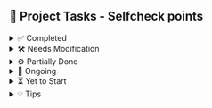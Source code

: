 ## 🧠 Project Tasks - Selfcheck points

<details>
<summary>✅ Completed</summary>

- [x] TASK 3: overall UI

- [x] TASK 6: warning for deadline nearings
- [x] TASK 10: switch to mongodb atlas? check if i should be having all the database stuff in compass ka localhost 120710 something or if it is better to have it connected to that VendorManagement thing that i created (maybe create a new one)
- [x] TASK 12: alright now, can you add a  button next to each of the accepted products, which says "make payment" along with an input text box. this text box should accept any amount thats equal to or lesser than the total price of the quantity of the same product bought. and on clicking on "make payment" it should ask the company to re-enter the password. if it is same, then it should make the transaction and keep track of how much is paid and how much needs to be paid next, and change the status from unpaid to partially paid and if at all the entire amount is paid then change it to paid.
- [x] TASK 13: IMPROVE THE UI UX ADD A LOT OF USER HELPFUL INTERACTIVE STUFF
- [x] TASK 17: check different ways for displaying the products, requests - catalogue? idk some scrolling animation - edit: carousel not catalogue lmao
- [x] TASK 18: check if background can be made better - colour grading and scheming
- [x] TASK 23: add reviews for products and vendors and companies - should be able to visit a particular vendor's/company's "profile"
- [x] TASK 25: so yes, images have been added (vendor side only, yet to implement company side). now comes creating new pages for viewing products, companies, vendors - individually.
- [x] TASK 28: check screenshot, there is an issue in showing the flipped side of the product card, the image shows up too, like a glitch in the matrix
- [x] TASK 29: the glitch is resolved, product cards are way smoother and better now
- [x] TASK 30: let's focus on other things - like the product card alternatives - look into where those stylish designs can be applied and the idea of each company/vendor/product having their own pages - all linked to each other - then after that comes star rating and reviews
- [x] TASK 31: remove redundacy from ProductManagement.module.css - and then merge with index4.css
- [x] TASK 32: this is done, i am now working on getting the ProductList.tsx to match the ProductManagement.tsx - regarding the display of the products in the grid - the hover card idea
- [x] TASK 33: note to self: add a buffer/loading thing whilst the new image/new product is being added to database.
- [x] TASK 34: upload ProductManagement, ProductList - new components and index5 onto git - done.
- [x] TASK 35: we shall add the loading/buffer thingy now.
- [x] TASK 36: after this should be getting each product their own page. every vendor. every company - when they visit own profile - edit option.
- [x] TASK 38: check if company side hover cards look okay? or maybe the grid size or the size of each hover card - hmmm
- [x] TASK 39: also, in the "uploading and creating..." - make that also change into "uploading and updating" or "uploading and creating" based on whether the new image is for updation or for creation.
- [x] TASK 42: done with buffer, going to create separate pages for products and vendor/company profiles i guess.
- [x] TASK 44: created the productdisplay page hoorayyy, it works - i gotta style it and stuff - later on. now, user display page??
- [x] TASK 45: niceeeee, vendor page display is done on companyside - next is company page display on vendorside
- [x] TASK 46: gotta modify so many codes on git tom morning - SO MCUH TO STYLE TOO - and make the products/users table contain more details.
- [x] TASK 47: reviews, star ratingssss. WOWWW company page display from vendors is done toooo! now only:
- [x] TASK 48: styling of UserDisplay.tsx ProductDisplay.tsx
- [x] TASK 49: make sure only logged in users can see other's profiles
- [x] TASK 50: edit profile option
- [x] TASK 52: reviews/star ratings
- [x] TASK 53: add that akon song that lucassfit used + that new thing/profile on consumerism
- [x] TASK 54: done with point 49. logged users (used authMiddleware.ts to implement protected routes)
- [x] TASK 55: now, profile edit option if its the same user
- [x] TASK 57: and then style the frontend
- [x] TASK 58: edit profile takes you to a diff page yes but now, i need a editprofile page - right?
- [x] TASK 59: YAYYY done with new profile page, new editprofile page - for all users. it shows any profile only if the person is logged into their account - and editprofile shows up only while displaying that user's details who is logged in currently
- [x] TASK 60: added a "go to dashboard" button to go back from the userdisplay page to the dashboard page.
- [x] TASK 61: "save changes" on editprofile will take user right back to userdisplay page.
- [x] TASK 63: so, done with point 3. Edit profile option
- [x] TASK 64: although all these changes have no ui-ux css styling right now, have to work on that. will do that before creating products page now.
- [x] TASK 66: INLINE PRODUCT CARD - EDIT DETAILS IS CRAZYYYY - IMPLEMENT IT FOR PRODUCT IMAGE ALSO, then you can remove the whole top part of the vendor dashboard - Create product can be the last productcard out of all the rest. last mai empty template for product creation.
- [x] TASK 67: done implementing for product image. i need to make the last part of the product cards gridlist into the create product option
- [x] TASK 68: yes, done with implementing the create product as the last product hover card in the gridlist. yayyy
- [x] TASK 69: the onclick field edit option - THIS REMAINS
- [x] TASK 70: user profile and product styles - for editing and viewing both
- [x] TASK 71: product page - reviews and star rating - YET TO ADD NEW FIELDS into schema
- [x] TASK 72: sort index.css out and merge the three module.css files - UHH LATER
- [x] TASK 73: OH THE MANUAL DEADLINE HAS NO CSS OR UIUX STUFF
- [x] TASK 74: onfield click edit option
- [x] TASK 75: manual deadline
- [x] TASK 78: modules done for the simpler, single use classnames - productrequests, paymentrequests, productmanagement, productlist - these are all put in one big remaining.css for further sorting on some other day i guess
- [x] TASK 79: there is an issue with who can see the product details - the reviews, comments - make it all public for logged in users.
- [x] TASK 80: modified multiple react_css into react_mui
- [x] TASK 82: onfield click edit option - not done yet
- [x] TASK 85: okay, the product display page looks too bad right now. ask it to maintain the theme, interactiveness, and colour and styling of the userdisplay and editprofile tsx files.
- [x] TASK 86: gotta MUI-fy the dashboard page too
- [x] TASK 88: gotta match the details/delete button for all the products with the green, purple thingy.
- [x] TASK 89: add go back to dashboard button after visiting the product page
- [x] TASK 90: inline editing UI is just too good now (except for image editing - will get back to this) - GOT BACK TO THIS FINALLY DONE.
- [x] TASK 91: double expandable hover cards are now multi-level expandable (depends on what fields of the product details you are editing)
- [x] TASK 92: auto-saving of product details when mouse leaves/stops hovering over the product card
- [x] TASK 93: MUI-fied CSS obviously
- [x] TASK 94: a lot of other small bugs, debugs wtv
- [x] TASK 95: YET TO Implement: features from ExpandProductCard onto AddProductCard
- [x] TASK 96: NOTE TO SELF: read this readme file - find out what are the old/new to-do's - make a new list under this and start working one by one.
- [x] TASK 98: issues with the calendar (on non-net30 payments)
- [x] TASK 99: add new product card - edit features - expansion level bug + lack of features that updateproductcard has
- [x] TASK 100: update image - better the ui
- [x] TASK 102: find out why the code is still looking for deleted products' ids - check backend product deletion logic?
- [x] TASK 103: add back to dashboard button on the productdetails page - add link to visit vendor profile from product details page
- [x] TASK 106: organise all the word docs into Incessantly.docx
- [x] TASK 108: on minimised screen, the price overflows out of the box - but name and desc dont.
- [x] TASK 109: on user details page - add a mailto link
- [x] TASK 110: user account deletion logic (cascaded) - lol, cru of user was there, no d until now eh4
- [x] TASK 111: move the star rating to under the product image
- [x] TASK 112: properly implement global redux for login - it uses a mix of tokens and cookies - double toast errors display
- [x] TASK 115: change what the "go back" button does, depending on which page was visited before it
- [x] TASK 117: reminder to modify the product display page such that the whitespace under the product image gets filled with something else...
- [x] TASK 118: clear password on wrong entry of password while trying to make payment, just like how it gets cleared on successful payment
make payment button does not have the glassmorphism
on vendor side - if payment has been cleared, remove amount due and deadlines
- [x] TASK 121: new idea, let deadline be, remove time left - on both, vendor and company side
- [x] TASK 123: collapsable "accepted"/"declined"/"pending" - which have a "number" of notification next to it - ideating how many "new" stuff are there in that category
- [x] TASK 127: add a view password option while login/signup, reenter password while signing up, edit password in the edit profile page (enter twice) - PARTLY DONE - editprofile page, not on the login-signup form.
- [x] TASK 128: WARNING TO SELF: time mismatch of the duration before the deadline at which the payment was cleared - difference in vendor, company side
- [x] TASK 129: rating button and review styles are very simple and are not user interactive - even for the vendor side (when he/she gives) and in general while viewing product details
- [x] TASK 131: profile photo for all users.
- [x] TASK 133: reconsider the "back to dashboard" -> "back to profile" -> edit profile - change the routing !!
- [x] TASK 136: translatex, translatey - make it go around the boxes - complete a round around the box and stay as a border - on hover.
- [x] TASK 139: remove compile errors from connectinglines.tsx
- [x] TASK 140: profile photo
- [x] TASK 142: password change option
- [x] TASK 143: infinite loop routing issue (dahsboard->profile->editprofile)
- [x] TASK 149: better the review giving UI
- [x] TASK 150: appearance of product/payment requests - annoying-slide-aall-the-way-to-the-bottom
- [x] TASK 154: addproductcard ui from updateproductcard's
- [x] TASK 158: minimumprice limit in input/edit field of price
- [x] TASK 161: implementing profile photo patch now: wait, let me think about where all this change will ripple into...
- [x] TASK 162: dashboard (profile button can be replaced with profile photo, same functionality onclick).
- [x] TASK 169: add styles to editprofile page
- [x] TASK 170: want dashboard to load with new username and deets after "save changes" from editprofile.
- [x] TASK 172: infinite loop - stacking pages - navigate -1
- [x] TASK 173: cant access the editprofile of another user directly, but if you copy paste url, it isnt protected. it lets any logged in user edit it.
- [x] TASK 174: add product card vs edit product card
- [x] TASK 175: break productmanagement into MORE COMPONENTS MAN its 1700 lines or something
- [x] TASK 176: CONNECTINGLINES.TSX - MAKE IT ERROR FREE.
- [x] TASK 177: combine paymentRequestsStyles-fromremainingcss.css along with PaymentRequests.tsx - and then resplit the styles. - understand what the buttonprops issue actually is. - COMBINATION DONE, RE-SPLITTING IS LEFT NOW.
- [x] TASK 180: first make the way all the requests come - side by side not one below the other - then do this.
- [x] TASK 183: stylise the tab interface for paymentrequests and implement the same for productrequests
- [x] TASK 187: if requests of a particular type are empty - display a message saying that
- [x] TASK 188: black button tab interface looks ugly highkey - modify it later.
- [x] TASK 190: unify the tab styling for payment and product requests pages - same import same styles.ts
- [x] TASK 193: small task: the order of appearance - accepted, pending, declined - is not the same for vendor - user - check if there should be different preferred orders for each or unify both?
- [x] TASK 194: create a new type of readme.md file - sort the priorities of the tasks, list the tasks currently being worked on, the tasks completed, and the ones that are pending need to have priorities.
- [x] TASK 197: Make use of centralised axios - api.ts throughout the whole app
- [x] TASK 198: display rating in vendor dashboard - product requests
- [x] TASK 199: display product image in company dashboard - payment requests
- [x] TASK 205: extract the reviewStyles and move it out and make new styles.ts file - import and reuse on both company and vendor sides
- [x] TASK 208: break the ExpandCard component further
- [x] TASK 209: [ SAME AS TASKS - 95, 99, 154, 174, 235, 240 ] after task 208, refer and stylise the AddProductCard component too
- [x] TASK 217: ISSUE WITH PRODUCT CREATION AINNOWAY - NO PRODUCT IMAGE?! works on "update product image" tho - check backend routes - done, apparently random backend one-off issue
- [x] TASK 218: Hook Barrel: break useProductEditor.ts hook into its subcomponents
- [x] TASK 220: Reduce number of exports from expandCardStyles.ts
- [x] TASK 221: Hook Barrel: codesplit useProfileEditor.ts
- [x] TASK 222: Review and sort TASK 218'S Hook Barrel (Product Editor hooks) 
- [x] TASK 224: Export the login hook hooks/index.ts
- [x] TASK 225: Export the register hook hooks/index.ts
- [x] TASK 226: Redundant save-cancel styling in expandCardStyles.ts
- [x] TASK 227: Premature editing state activation: Image edit - onclick - it reloads preview before selecting image
- [x] TASK 229: Review for any leftover redundancy in expandCardStyles.ts
- [x] TASK 232: Faulty cancel button styles - expandCardStyles.ts
- [x] TASK 233: Center the character count + hint
- [x] TASK 235: Add product card - kinda does look like the expandcard but its too long by default and products created when hovered also get too long
- [x] TASK 236: Organisational - sort file structure - components vs pages, styles etc
- [x] TASK 237: Delete product confirmation modal - can be improved/stylised
- [X] TASK 239: Grid, Grid2, UnstableGrid - MUI-TS issues - resolve by using Box/Stack
- [x] TASK 240: rename expandcard to updateproduct, addproductcard to createproduct - unify the styles
- [x] TASK 242: if there is no image, it should not render the "click to change image" - or idk make it better.

</details>

<details>
<summary>🛠️ Needs Modification </summary>

- [ ] TASK 8: implement EEFM present worth, future worth, emi, interest schemes - give option for company to pay lesser amount now, or eventually pay larger amount over period of time - stuff like that - varied partial payments (NOTE: NET30 and pay earlier than 30 are the most sensible ones to implement for MSMEs, that too in india. look into these options though)  
- [ ] TASK 27: new flow for vendor's side. no longer are there two parts (product management and vendor requests). there is just product management (renamed to products) - where every product will have another "expandable" which upon expanding, expands into the list of companies that had requested for it, the current status of that request
- [ ] TASK 56: and then add more fields in product/user table/schema (like reviews and stars)
- [ ] TASK 122: vendor side could also show the star rating for each of the product requests

</details>

<details>
<summary>⚙️ Partially Done</summary>

- [ ] TASK 9: giving discounts and star ratings/credits for companies/vendors for keeping integrity.
- [ ] TASK 62: NOW whats left is productdisplay page and then ratings for products, and then eventually companies and vendors.
- [ ] TASK 76: vendor link in company dashboard
- [ ] TASK 83: vendor link in company dashboard - not done yet
- [ ] TASK 97: a lot of dev happened on vendor side, nothing much on company side - FUNNILY, the gap in the prod-desc box still does exist? lol
- [ ] TASK 101: cut stuff from reminaing.css that have no usage in any tsx file
- [ ] TASK 104: unify the mui styles thoughout the whole website - pick a colour theme and go by it, the buttons, the effects - YET TO DO
- [ ] TASK 107: switch to redux, reduxtoolkit instead of local state management
- [ ] TASK 125: again, these are all on vendor side - so, company side??
- [ ] TASK 134: REUSE COMPONENTS!!!!!! - STYLED BUTTONS, BOXES ETC - EZ PZ UNIFORMITY
- [ ] TASK 138. the dashboard onload curves - dont randomise maybe?
- [ ] TASK 163: show the pfp in displayuser and edit profile pages. and while showing product requests, payment requests.
- [ ] TASK 171: user display and editprofile must match styles, shape, structure - and editprofile's pfp+pw patch stands out (colours, effects)
- [ ] TASK 179: animate the underline of accepted requests/declined/pending - STARTED DOING THIS, A LOT OF SCOPE FOR ANIMATED IMPROV
- [ ] TASK 200: link to vendor's profile in company's payment requests section
- [ ] TASK 201: link to company's profile in vendor's product requests section
- [ ] TASK 207: reviewStyles.ts improv
- [ ] TASK 214: further simplify and disintegrate the remaining.css

</details>

<details>
<summary>🚧 Ongoing</summary>

- [ ] TASK 137: component breaking down + reusability + better mui + module.css + unify the colour theming throughout the app
- [ ] TASK 241: give touchups to the createproduct-updateproduct ui

</details>

<details>
<summary>⏳ Yet to Start</summary>

- [ ] TASK 1: sort and filter the accepted product requests
- [ ] TASK 2: sort and filter the type of requests (based on products)
- [ ] TASK 4: payment gateway integration
- [ ] TASK 5: soonest payment first
- [ ] TASK 7: overdue payments
- [ ] TASK 11: i think, we can have individual payment requests ke liye ek ek button and then at the bottom of the page, we can have "all displayed payment requests" ko clear karne ke liye ek button and we can use filters and sort and stuff to change whats displayed on the page so we can kinda group the payments and pay in bulk.
- [ ] TASK 14: features like sort, and search/filter by vendor/company
- [ ] TASK 15: autoscroll to high priority payments, set priorities to payments (defaulting to the deadlines), but editable
- [ ] TASK 19: filter/search options
- [ ] TASK 20: company and vendor - total profits/total due/total income/total paid
- [ ] TASK 21: credit rating scores for companies and vendors
- [ ] TASK 22: add multiple images for the products - add more details for each product
- [ ] TASK 26: can add more metadata about all the products -
- [ ] TASK 40: https://www.theparisreview.org/blog/2019/07/16/the-crane-wife/
- [ ] TASK 41: https://press.uchicago.edu/ucp/books/book/chicago/A/bo209942751.html
- [ ] TASK 51: add more fields in product and user schemas
- [ ] TASK 65: gotta add more fields in user schema too.
- [ ] TASK 105: poem on cycle
- [ ] TASK 113: global home button
- [ ] TASK 114: MUI-fy the datepickermodal.module.css
- [ ] TASK 116: add more fields in the product and user tables - phone number, address for the user table; product table can include additional images
- [ ] TASK 124: notifications of payment requests, payments, product requests, new products, product deletion. NOTIFICATIONS WILL BE A HUGE UPGRADE
- [ ] TASK 126: what happens if deadline passes by?!
- [ ] TASK 130: filter products available by company, or when visiting vendor profile - show list of products
- [ ] TASK 132: consider cropping in 1:1 ratio not the landscape 2:3 - on main pages and the product page - should do. a crop feature while uploading, that shows them how itll be cropped and shown in square/circle
- [ ] TASK 135: user profile picture + eye icon->open image in new tab->DONT EXPOSE CLOUDINARY LINK + resize the images in hover product cards - WILL DO.
- [ ] TASK 141: multiple image products
- [ ] TASK 144: notifications
- [ ] TASK 145: home page button
- [ ] TASK 146: dont disclose cloudinary link
- [ ] TASK 147: image on display -> cropped/resized?
- [ ] TASK 148: filter products by vendors - like reviews can be filtered by companies
- [ ] TASK 151: payment? crypto? blockchain?
- [ ] TASK 152: delayed payments -> charges/fees/penalties -> deadline extension option when deadline nears (change from 24h to 48h)
- [ ] TASK 153: same product -> lend-borrow/buy-sell -> not just buy-sell
- [ ] TASK 155: clear blank/whitespaces -> add designs -> compactify
- [ ] TASK 156: chatbox option -> very similar to notifications
- [ ] TASK 157: complexify the user/product tables
- [ ] TASK 159: make reviews as a drop down or something - let it optionally occupy space
- [ ] TASK 160: instead of having separate edit profile page - allow editing inline - just like product mgmt
- [ ] TASK 164: BTW NONE of the payment requests - company side - show images of all the products.
- [ ] TASK 165: the pfp is optional - so the display should be the default empty profile image or whatever they pick (dont have to ask while signup)
- [ ] TASK 166: another idea as im implementing the pfp feature - a page to scroll thru all vendors and all companies - and then view their products.
- [ ] TASK 167: right now, its a products page - but we can have vendors page too. vendors page with filtering products vs products page with filtering vendors. filtering prices. filtering avg star ratings.
- [ ] TASK 168: delete old images - from cloudinary - after image updation.
- [ ] TASK 178: convert paymentRequestsStyles.ts into the other type of exporting? why is that not working??
- [ ] TASK 181: add loading screens instead of directly rendering some components by default
- [ ] TASK 182: add skeletons instead of loading screens
- [ ] TASK 184: tab interface the two parts of the dashboard too i guess.
- [ ] TASK 185: prompt user to add pfp if does nto exist
- [ ] TASK 186: make the underlines of the titles come auto animated after clicking on those tabs
- [ ] TASK 189: images of requested products not shown on company side - can compactify whole individual request card
- [ ] TASK 191: sort the requests by earliest deadline first, or by companies/vendors - give user the option of filtering.
- [ ] TASK 192: please work on 189 - compactification, rearrangement, expansion, etc now - PLEASE DO THIS
- [ ] TASK 195: an option to view the paid/cleared payment requests separately - tab interface again? inside of the accepted? OH OR MAYBE FILTER YES YES FILTER.
- [ ] TASK 196: prompt user to complete profile setup?
- [ ] TASK 202: the No rating found error - completed payment request which does not have a rating yet
- [ ] TASK 203: individual product requests page - have a compact list of all the product requests in the dashboard - or maybe expandable hover card types.
- [ ] TASK 204: check if the components like reviews and other details dont show false/wrong data while theyre actually loading - add loading screens or skeletons.
- [ ] TASK 206: check all the browser error logs and the the gap in the heading of the reiews - it will all be changed when i compactify stuff. this is first to do man! annd, the deprecated warnings and the migration upgrade errors.
- [ ] TASK 210: Payment integration - check UPI business, normal UPI
- [ ] TASK 212: Organisation account -> individual accounts -> for different sectors of the same org.
- [ ] TASK 213: Delete account option
- [ ] TASK 215: filter-search. notifications. compactification/expansification (add more details, remove more, hover-expand, new pages?)
- [ ] TASK 216: Check pinterest fintech colour theming etc
- [ ] TASK 219: Inline hover edit UI can be better - match colours and borders and hover effects of sliding from a side (airbnb)
- [ ] TASK 223: Consider converting ProductEditorHooks into a named export from hooks/index.ts
- [ ] TASK 228: the save/cancel buttons of inline editing -> the glossy matt style can be used on the tab interface of accepted/pending/declined - requests (the one that had the black colour style before)
- [ ] TASK 230: Reduce the hover area for each of the inline editing - make it smoother - merge backgorund color of the input with the product card or something
- [ ] TASK 231: Deploy app
- [ ] TASK 234: Delete Product Image functionality - right after uploading initially while creating product / while updating/editing the image details
- [ ] TASK 238: "Back to Dashboard" and "Back to Profile" Buttons exist on opposite sides - confusing. streamline. 
- [ ] TASK 243: the description and all are cornered to the top left
- [ ] TASK 244: create cancel button arent equally sized
- [ ] TASK 245: approductcard - the hints ki "add this" add that - font and size is OFF
- [ ] TASK 246: and when in the addproductcard, if i saved a name or something - if that field is NOT empty, then it shouldnt say "click to add" on hover, it should say "edit"
- [ ] TASK 247: when im editing a product field, and i dont click on save but then proceed to edit another field and then click on enter/save there, then the previous field's edited values are lost
- [ ] TASK 248: check if the present and the new product field details are the same, does it unnecessarily still update it in the backend?
- [ ] TASK 249: when i request for a product as a company, why do i have to refresh the page manually to see it in the request part of my page?

</details>

<details>
<summary>💡 Tips</summary>

- TASK 16: make sure any feature implemented on company side, also gets implemented on vendor side
- TASK 24: so i think it boils down to - adding more fields in the product schema - and enabling the viewing of vendor/company profiles – separate viewing of each product’s image(s) and rating/ reviews
- TASK 37: note to self: it is sometimes better to roll back into a previous version of your code, with lesser number of ideas having found implementation. But you know it’s a version that works. While developing, it is so crucial to have older versions of your code, and knowing when it is too late/too deep in a debug issue that started “after” you modified a safe version of your code and to roll back into this safer version and start over again. start afresh. Maybe re view your ideas that you wanted to implement, maybe its not that deep, maybe implement the same idea in a different way. But re start.
- TASK 43: its hard to decide if i have to create the separate products page first or the user details first create a universal users page, where only people who have logged in can see the other persons profile. sth like Instagram and then when you view your own profile, you'll have the edit profile option. maybe i should create the individual products' page first but where do the users click on to land there? should i end up modifying the current product expand/hover card style?
- TASK 77: index.css + 3 module.css files - note to self, the css files are getting too messy, i think module files are the way to go - that would reduce complexity but the number of css files would growwww;
- TASK 81: learnt about react+mui dependency issues
- TASK 84: also, gotta make some real app like tariq said - not some to do - also learn more on reducer, react, redux, states, refreshing, mgmt all that
- TASK 87: HMM, or MUI-fy the sub contents of the dashboard page, let'see - the dark theme is getting to me. lighter is kinda better
- TASK 211: what sets this app apart from the rest of them? what about the companies and vendors that 'meet' here but then proceed to have offline or irl or other modes of conversations? revenue model/source? who are vendors? who are companies? what can be sold, what can be bought? who monitors? rules and regulations? this app would fight against all the IT teams of all the individual organisations. this aims to streamline and consolidate and display the company's whole finance income-outcome-overtheday-past-futurescope - etc: modelled based on the namma yatri website: https://nammayatri.in/open - define what a product is. the dashboard should contain data analytics and insights type of details, not jump into productmgmt, or display, or payments. purchase/sales dept of organisations. 

</details>